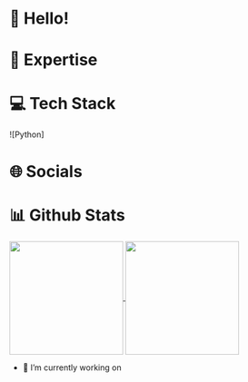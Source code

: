 # 👋 Hello!


# 🚀 Expertise


# 💻 Tech Stack
![Python] 

# 🌐 Socials


# 📊 Github Stats
<a href="https://github.com/felipern09/github-readme-stats">
  <img height=200 align="center" src="https://github-readme-stats.vercel.app/api?username=felipern09&show_icons=true&theme=dark&ranl_icon=github" />
</a>
<a href="https://github.com/felipern09/convoychat">
  <img height=200 align="center" src="https://github-readme-stats.vercel.app/api/top-langs/?username=felipern09&layout=compact&theme=dark" />
</a>

- 🔭 I’m currently working on

